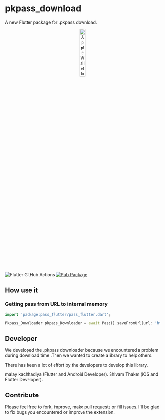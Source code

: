 # pkpass_download
A new Flutter package for .pkpass download.

<p align="center"><img src="https://docs-assets.developer.apple.com/published/c104c9bff0/841b02dd-b78c-4cad-8da4-700761d34e14.png" alt="Apple Wallet logo" width="20%"></p>

![Flutter GitHub Actions](https://github.com/alexeynobody/pass-flutter/workflows/Flutter%20GitHub%20Actions/badge.svg)
[![Pub Package](https://img.shields.io/badge/pub-0.0.1-orange)](https://pub.dartlang.org/packages/pass_flutter)

## How use it

### Getting pass from URL to internal memory
```dart
import 'package:pass_flutter/pass_flutter.dart';

Pkpass_Downloader pkpass_Downloader = await Pass().saveFromUrl(url: 'https://link_to_pass/pass.pkpass');
```

## Developer

We developed the .pkpass downloader because we encountered a problem during download time .Then we wanted to create a library to help others.

There has been a lot of effort by the developers to develop this library.

malay kachhadiya (Flutter and Android Developer).
Shivam Thaker (iOS and Flutter Developer).

## Contribute

Please feel free to fork, improve, make pull requests or fill issues.
I'll be glad to fix bugs you encountered or improve the extension.


